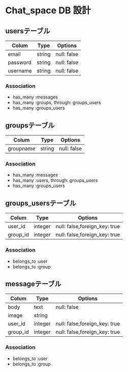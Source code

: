 # Chat_space DB 設計
## usersテーブル
|Colum|Type|Options|
|-----|----|-------|
|email|string|null: false|
|password|string|null: false|
|username|string|null: false|
### Association
- has_many :messages
- has_many :groups, through: groups_users
- has_many :groups_users

## groupsテーブル
|Colum|Type|Options|
|-----|----|-------|
|groupname|string|null: false|
### Association
- has_many :messages
- has_many :users, through: groups_users
- has_many :groups_users

## groups_usersテーブル
|Colum|Type|Options|
|-----|----|-------|
|user_id|integer|null: false,foreign_key: true|
|group_id|integer|null: false,foreign_key: true|
### Association
- belongs_to :user
- belongs_to :group

## messageテーブル
|Colum|Type|Options|
|-----|----|-------|
|body|text|null: false|
|image|string|
|user_id|integer|null: false,foreign_key: true|
|group_id|integer|null: false,foreign_key: true|
### Association
- belongs_to :user
- belongs_to :group
